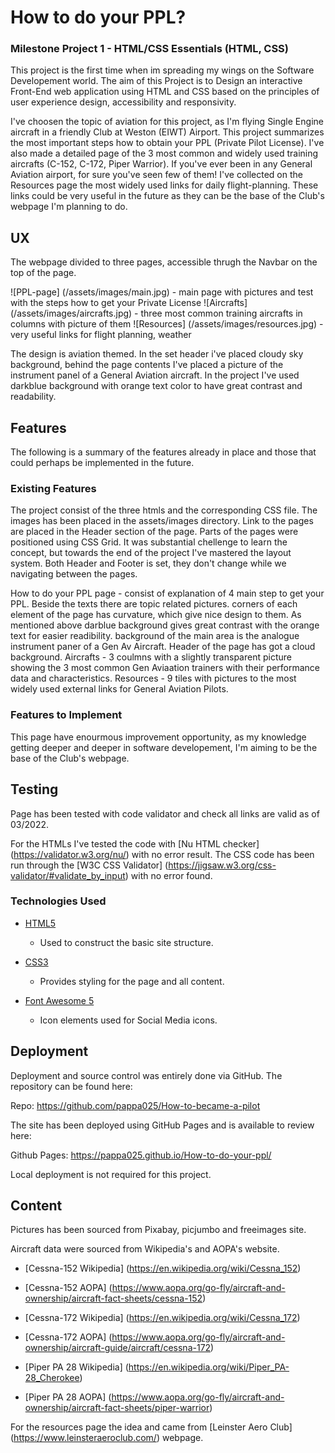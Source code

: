 # How to do your PPL?

### Milestone Project 1 - HTML/CSS Essentials (HTML, CSS)

This project is the first time when im spreading my wings on the Software Developement world.
The aim of this Project is to Design an interactive Front-End web application using HTML and CSS based on the principles of user experience design, accessibility and responsivity.

I've choosen  the topic of aviation for this project, as I'm flying Single Engine aircraft in a friendly Club at Weston (EIWT) Airport. This project summarizes the most important steps how to obtain your PPL (Private Pilot License).
I've also made a detailed page of the 3 most common and widely used training aircrafts (C-152, C-172, Piper Warrior). If you've ever been in any General Aviation airport, for sure you've seen few of them! I've collected on the Resources page the most widely used links for daily flight-planning. These links could be very useful in the future as they can be the base of the Club's webpage I'm planning to do.


## UX

The webpage divided to three pages, accessible thrugh the Navbar on the top of the page.

![PPL-page] (/assets/images/main.jpg) - main page with pictures and test with the steps how to get your Private License
![Aircrafts] (/assets/images/aircrafts.jpg) - three most common training aircrafts in columns with picture of them
![Resources] (/assets/images/resources.jpg) - very useful links for flight planning, weather

The design is aviation themed. In the set header i've placed cloudy sky background, behind the page contents I've placed a picture of the instrument panel of a General Aviation aircraft.
In the project I've used darkblue background with orange text color to have great contrast and readability.

## Features

The following is a summary of the features already in place and those that could perhaps be implemented in the future.

### Existing Features

The project consist of the three htmls and the corresponding CSS file. The images has been placed in the assets/images directory. Link to the pages are placed in the Header section of the page.
Parts of the pages were positioned using CSS Grid. It was substantial chellenge to learn the concept, but towards the end of the project I've mastered the layout system. Both Header and Footer is set, they don't change while we navigating between the pages.

How to do your PPL page - consist of explanation of 4 main step to get your PPL. Beside the texts there are topic related pictures. corners of each element of the page has curvature, which give nice design to them. As mentioned above darblue background gives great contrast with the orange text for easier readibility. background of the main area is the analogue instrument paner of a Gen Av Aircraft. Header of the page has got a cloud background.
Aircrafts - 3 coulmns with a slightly transparent picture showing the 3 most common Gen Aviaation trainers with their performance data and characteristics.
Resources - 9 tiles with pictures to the most widely used external links for General Aviation Pilots. 

### Features to Implement

This page have enourmous improvement opportunity, as my knowledge getting deeper and deeper in software developement, I'm aiming to be the base of the Club's webpage.

## Testing

Page has been tested with code validator and check all links are valid as of 03/2022.

For the HTMLs I've tested the code with [Nu HTML checker] (https://validator.w3.org/nu/) with no error result.
The CSS code has been run through the [W3C CSS Validator] (https://jigsaw.w3.org/css-validator/#validate_by_input) with no error found.

### Technologies Used

- [HTML5]( https://html.spec.whatwg.org/multipage/)
	- Used to construct the basic site structure.

- [CSS3]( https://www.w3.org/standards/techs/css#w3c_all)
	- Provides styling for the page and all content.

- [Font Awesome 5]( https://fontawesome.com/icons?d=gallery)
	- Icon elements used for Social Media icons.

## Deployment

Deployment and source control was entirely done via GitHub. The repository can be found here:

Repo: https://github.com/pappa025/How-to-became-a-pilot

The site has been deployed using GitHub Pages and is available to review here: 

Github Pages: https://pappa025.github.io/How-to-do-your-ppl/

Local deployment is not required for this project.

## Content

Pictures has been sourced from Pixabay, picjumbo and freeimages site.

Aircraft data were sourced from Wikipedia's and AOPA's website.

- [Cessna-152 Wikipedia] (https://en.wikipedia.org/wiki/Cessna_152)

- [Cessna-152 AOPA] (https://www.aopa.org/go-fly/aircraft-and-ownership/aircraft-fact-sheets/cessna-152)

- [Cessna-172 Wikipedia] (https://en.wikipedia.org/wiki/Cessna_172)

- [Cessna-172 AOPA] (https://www.aopa.org/go-fly/aircraft-and-ownership/aircraft-guide/aircraft/cessna-172)

- [Piper PA 28 Wikipedia] (https://en.wikipedia.org/wiki/Piper_PA-28_Cherokee)

- [Piper PA 28 AOPA] (https://www.aopa.org/go-fly/aircraft-and-ownership/aircraft-fact-sheets/piper-warrior)

For the resources page the idea and came from [Leinster Aero Club] (https://www.leinsteraeroclub.com/) webpage.

